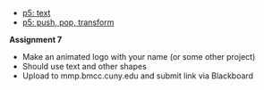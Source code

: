 - [p5: text](https://owenroberts.github.io/mmp210/week7/index.html)
- [p5: push, pop, transform](https://owenroberts.github.io/mmp210/week7/transform.html)

**Assignment 7**
- Make an animated logo with your name (or some other project)
- Should use text and other shapes
- Upload to mmp.bmcc.cuny.edu and submit link via Blackboard

